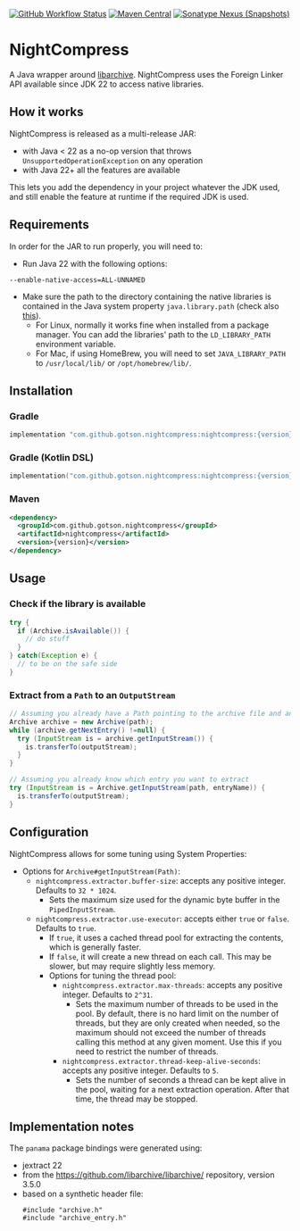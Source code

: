 [![GitHub Workflow Status](https://img.shields.io/github/actions/workflow/status/gotson/NightCompress/ci.yml?branch=main&style=flat-square)](https://github.com/gotson/NightCompress/actions/workflows/ci.yml)
[![Maven Central](https://img.shields.io/maven-central/v/com.github.gotson.nightcompress/nightcompress?color=blue&style=flat-square)](https://search.maven.org/search?q=g:com.github.gotson.nightcompress)
[![Sonatype Nexus (Snapshots)](https://img.shields.io/nexus/s/com.github.gotson.nightcompress/nightcompress?color=blue&label=maven-snapshot&server=https%3A%2F%2Foss.sonatype.org&style=flat-square)](https://oss.sonatype.org/content/repositories/snapshots/com/github/gotson/nightcompress/)

# NightCompress

A Java wrapper around [libarchive](https://libarchive.org/). NightCompress uses the Foreign Linker API
available since JDK 22 to access native libraries.

## How it works

NightCompress is released as a multi-release JAR:

- with Java < 22 as a no-op version that throws `UnsupportedOperationException` on any operation
- with Java 22+ all the features are available

This lets you add the dependency in your project whatever the JDK used, and still enable the feature at runtime if the required JDK is used. 

## Requirements

In order for the JAR to run properly, you will need to:

- Run Java 22 with the following options:

```
--enable-native-access=ALL-UNNAMED
```

- Make sure the path to the directory containing the native libraries is contained in the Java system
  property `java.library.path` (check
  also [this](https://stackoverflow.com/questions/20038789/default-java-library-path)).
  - For Linux, normally it works fine when installed from a package manager. You can add the libraries' path to
    the `LD_LIBRARY_PATH` environment variable.
  - For Mac, if using HomeBrew, you will need to set `JAVA_LIBRARY_PATH` to `/usr/local/lib/` or `/opt/homebrew/lib/`.

## Installation

### Gradle

```groovy
implementation "com.github.gotson.nightcompress:nightcompress:{version}"
```

### Gradle (Kotlin DSL)

```kotlin
implementation("com.github.gotson.nightcompress:nightcompress:{version}")
```

### Maven

```xml
<dependency>
  <groupId>com.github.gotson.nightcompress</groupId>
  <artifactId>nightcompress</artifactId>
  <version>{version}</version>
</dependency>
```

## Usage

### Check if the library is available

```java
try {
  if (Archive.isAvailable()) {
    // do stuff
  }
} catch(Exception e) {
  // to be on the safe side
}
```

### Extract from a `Path` to an `OutputStream`
```java
// Assuming you already have a Path pointing to the archive file and an OutputStream for writing to
Archive archive = new Archive(path);
while (archive.getNextEntry() !=null) {
  try (InputStream is = archive.getInputStream()) {
    is.transferTo(outputStream);
  }
}

// Assuming you already know which entry you want to extract
try (InputStream is = Archive.getInputStream(path, entryName)) {
  is.transferTo(outputStream);
}
```

## Configuration

NightCompress allows for some tuning using System Properties:

- Options for `Archive#getInputStream(Path)`:
  - `nightcompress.extractor.buffer-size`: accepts any positive integer. Defaults to `32 * 1024`.
    - Sets the maximum size used for the dynamic byte buffer in the `PipedInputStream`.
  - `nightcompress.extractor.use-executor`: accepts either `true` or `false`. Defaults to `true`.
    - If `true`, it uses a cached thread pool for extracting the contents, which is generally faster.
    - If `false`, it will create a new thread on each call. This may be slower, but may require slightly less memory.
    - Options for tuning the thread pool:
      - `nightcompress.extractor.max-threads`: accepts any positive integer. Defaults to `2^31`.
        - Sets the maximum number of threads to be used in the pool. By default, there is no hard limit on the number
          of threads, but they are only created when needed, so the maximum should not exceed the number of threads
          calling this method at any given moment. Use this if you need to restrict the number of threads.
      - `nightcompress.extractor.thread-keep-alive-seconds`: accepts any positive integer. Defaults to `5`.
        - Sets the number of seconds a thread can be kept alive in the pool, waiting for a next extraction operation.
          After that time, the thread may be stopped.

## Implementation notes

The `panama` package bindings were generated using:
- jextract 22
- from the https://github.com/libarchive/libarchive/ repository, version 3.5.0
- based on a synthetic header file:
  ```
  #include "archive.h"
  #include "archive_entry.h"
  ```